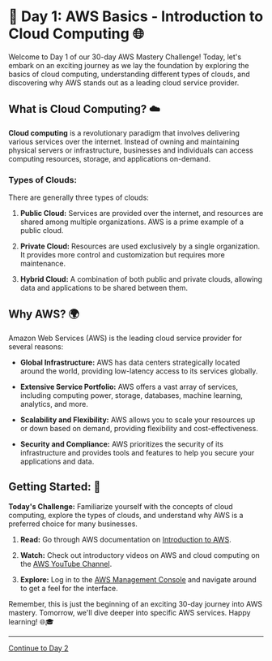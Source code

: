 # 🚀 Day 1: AWS Basics - Introduction to Cloud Computing 🌐

Welcome to Day 1 of our 30-day AWS Mastery Challenge! Today, let's embark on an exciting journey as we lay the foundation by exploring the basics of cloud computing, understanding different types of clouds, and discovering why AWS stands out as a leading cloud service provider.

## What is Cloud Computing? ☁️

**Cloud computing** is a revolutionary paradigm that involves delivering various services over the internet. Instead of owning and maintaining physical servers or infrastructure, businesses and individuals can access computing resources, storage, and applications on-demand.

### Types of Clouds:

There are generally three types of clouds:

1. **Public Cloud:** Services are provided over the internet, and resources are shared among multiple organizations. AWS is a prime example of a public cloud.

2. **Private Cloud:** Resources are used exclusively by a single organization. It provides more control and customization but requires more maintenance.

3. **Hybrid Cloud:** A combination of both public and private clouds, allowing data and applications to be shared between them.

## Why AWS? 🌍

Amazon Web Services (AWS) is the leading cloud service provider for several reasons:

- **Global Infrastructure:** AWS has data centers strategically located around the world, providing low-latency access to its services globally.

- **Extensive Service Portfolio:** AWS offers a vast array of services, including computing power, storage, databases, machine learning, analytics, and more.

- **Scalability and Flexibility:** AWS allows you to scale your resources up or down based on demand, providing flexibility and cost-effectiveness.

- **Security and Compliance:** AWS prioritizes the security of its infrastructure and provides tools and features to help you secure your applications and data.

## Getting Started: 🚀

**Today's Challenge:** Familiarize yourself with the concepts of cloud computing, explore the types of clouds, and understand why AWS is a preferred choice for many businesses.

1. **Read:** Go through AWS documentation on [Introduction to AWS](https://docs.aws.amazon.com/whitepapers/latest/aws-overview/introduction.html).

2. **Watch:** Check out introductory videos on AWS and cloud computing on the [AWS YouTube Channel](https://www.youtube.com/user/AmazonWebServices).

3. **Explore:** Log in to the [AWS Management Console](https://aws.amazon.com/console/) and navigate around to get a feel for the interface.

Remember, this is just the beginning of an exciting 30-day journey into AWS mastery. Tomorrow, we'll dive deeper into specific AWS services. Happy learning! 🌐🎓

---

[Continue to Day 2](./day2.md)

